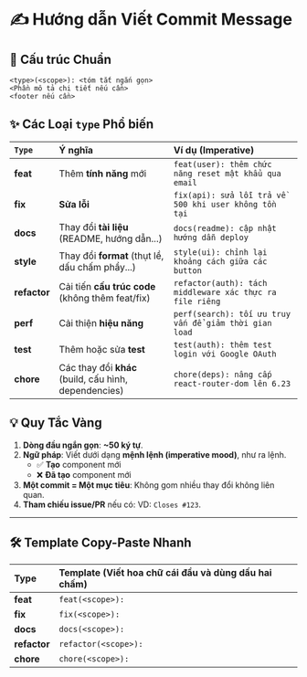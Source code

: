 # ✍️ Hướng dẫn Viết Commit Message 

## 📌 Cấu trúc Chuẩn

``` 
<type>(<scope>): <tóm tắt ngắn gọn>
<Phần mô tả chi tiết nếu cần>
<footer nếu cần> 
```

## ✨ Các Loại `type` Phổ biến

| `Type` | Ý nghĩa | Ví dụ (Imperative) |
| :--- | :--- | :--- |
| **feat** | Thêm **tính năng** mới | `feat(user): thêm chức năng reset mật khẩu qua email` |
| **fix** | **Sửa lỗi** | `fix(api): sửa lỗi trả về 500 khi user không tồn tại` |
| **docs** | Thay đổi **tài liệu** (README, hướng dẫn...) | `docs(readme): cập nhật hướng dẫn deploy` |
| **style** | Thay đổi **format** (thụt lề, dấu chấm phẩy...) | `style(ui): chỉnh lại khoảng cách giữa các button` |
| **refactor** | Cải tiến **cấu trúc code** (không thêm feat/fix) | `refactor(auth): tách middleware xác thực ra file riêng` |
| **perf** | Cải thiện **hiệu năng** | `perf(search): tối ưu truy vấn để giảm thời gian load` |
| **test** | Thêm hoặc sửa **test** | `test(auth): thêm test login với Google OAuth` |
| **chore** | Các thay đổi **khác** (build, cấu hình, dependencies) | `chore(deps): nâng cấp react-router-dom lên 6.23` |

## 💡 Quy Tắc Vàng

1.  **Dòng đầu ngắn gọn**: **\~50 ký tự**.
2.  **Ngữ pháp**: Viết dưới dạng **mệnh lệnh (imperative mood)**, như ra lệnh.
      * ✅ **Tạo** component mới
      * ❌ **Đã tạo** component mới
3.  **Một commit = Một mục tiêu**: Không gom nhiều thay đổi không liên quan.
4.  **Tham chiếu issue/PR** nếu có: VD: `Closes #123`.

-----

## 🛠️ Template Copy-Paste Nhanh

| Type | Template (Viết hoa chữ cái đầu và dùng dấu hai chấm) |
| :--- | :--- |
| **feat** | ` feat(<scope>):  ` |
| **fix** | ` fix(<scope>):  ` |
| **docs** | ` docs(<scope>):  ` |
| **refactor** | ` refactor(<scope>):  ` |
| **chore** | ` chore(<scope>):  ` |
